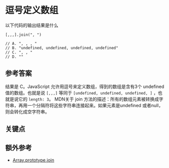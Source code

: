# 逗号定义数组

以下代码的输出结果是什么

```es6
[,,,].join(", ")

// A. ", , , "
// B. "undefined, undefined, undefined, undefined"
// C. ", , "
// D. ""
```

## 参考答案

结果是 C。JavaScript 允许用逗号来定义数组，得到的数组是含有3个 undefined 值的数组。也就是说 `[,,,]` 等同于 `[undefined, undefined, undefined, ]` ，也就是说它的 `length: 3`。
MDN关于 join 方法的描述：所有的数组元素被转换成字符串，再用一个分隔符将这些字符串连接起来。如果元素是undefined 或者null， 则会转化成空字符串。

## 关键点

## 额外参考

* [Array.prototype.join](https://developer.mozilla.org/zh-CN/docs/Web/JavaScript/Reference/Global_Objects/Array/join)

<!-- tags: (javascript) -->

<!-- expertise: (0) -->
